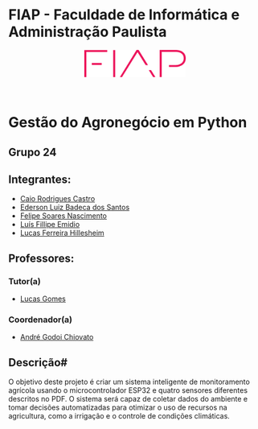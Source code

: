 # FIAP - Faculdade de Informática e Administração Paulista
<p align="center">
  <a href="https://www.fiap.com.br/">
    <img src="assets/logo-fiap.png" alt="FIAP - Faculdade de Informática e Administração Paulista" border="0" width="40%"height="40%">
  </a>
</p>
<br>
    
# Gestão do Agronegócio em Python
    
## Grupo 24

## ‍Integrantes:
- [Caio Rodrigues Castro](https://www.linkedin.com/in/caiorcastro/)
- [Ederson Luiz Badeca dos Santos](https://www.linkedin.com/in/ederson-badeca/)
- [Felipe Soares Nascimento](https://www.linkedin.com/in/digitalmanagerfelipesoares/)
- [Luís Fillipe Emidio](https://www.linkedin.com/in/luisfuturist/)
- [Lucas Ferreira Hillesheim](https://www.linkedin.com/in/lfhillesheim/)

## ‍Professores:
### Tutor(a)
- [Lucas Gomes](https://www.linkedin.com/in/lucas-gomes-moreira-15a8452a/)
### Coordenador(a)
- [André Godoi Chiovato](https://www.linkedin.com/in/profandregodoi/)

## Descrição#
O objetivo deste projeto é criar um sistema inteligente de monitoramento agrícola usando o microcontrolador ESP32 e quatro sensores diferentes descritos no PDF. O sistema será capaz de coletar dados do ambiente e tomar decisões automatizadas para otimizar o uso de recursos na agricultura, como a irrigação e o controle de condições climáticas.
